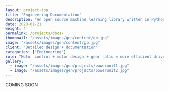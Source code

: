 ```yaml
---
layout: project-top
title: "Engineering Documentation"
description: "An open source machine learning library written in Python"
date: 2023-01-21
weight: 4
permalink: /projects/docs/
thumbnail: "/assets/images/gen/content/gb.jpg"
image: "/assets/images/gen/content/gb.jpg"
client: "Detailed design + documentation"
categories: ["Engineering"]
role: "Motor control + motor design + gear ratio = more efficient drive train"
gallery:
  - image: "/assets/images/gen/projects/powerunit1.jpg"
  - image: "/assets/images/gen/projects/powerunit2.jpg"
---
```


COMING SOON